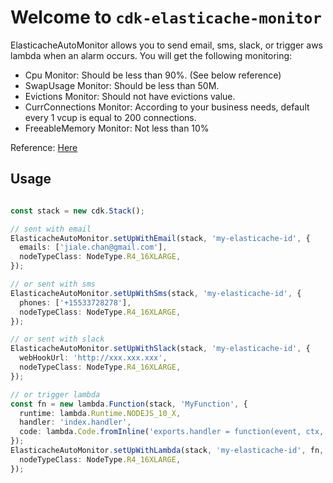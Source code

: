 # Welcome to `cdk-elasticache-monitor`

ElasticacheAutoMonitor allows you to send email, sms, slack, or trigger aws lambda when an alarm occurs.
You will get the following monitoring:
  * Cpu Monitor: Should be less than 90%. (See below reference)
  * SwapUsage Monitor: Should be less than 50M.
  * Evictions Monitor: Should not have evictions value.
  * CurrConnections Monitor: According to your business needs, default every 1 vcup is equal to 200 connections.
  * FreeableMemory Monitor: Not less than 10%

Reference: [Here](https://docs.aws.amazon.com/AmazonElastiCache/latest/red-ug/CacheMetrics.WhichShouldIMonitor.html)

## Usage
```typescript

const stack = new cdk.Stack();

// sent with email
ElasticacheAutoMonitor.setUpWithEmail(stack, 'my-elasticache-id', {
  emails: ['jiale.chan@gmail.com'],
  nodeTypeClass: NodeType.R4_16XLARGE,
});

// or sent with sms
ElasticacheAutoMonitor.setUpWithSms(stack, 'my-elasticache-id', {
  phones: ['+15533728278'],
  nodeTypeClass: NodeType.R4_16XLARGE,
});

// or sent with slack
ElasticacheAutoMonitor.setUpWithSlack(stack, 'my-elasticache-id', {
  webHookUrl: 'http://xxx.xxx.xxx',
  nodeTypeClass: NodeType.R4_16XLARGE,
});

// or trigger lambda
const fn = new lambda.Function(stack, 'MyFunction', {
  runtime: lambda.Runtime.NODEJS_10_X,
  handler: 'index.handler',
  code: lambda.Code.fromInline('exports.handler = function(event, ctx, cb) { return cb(null, "hi"); }'),
});
ElasticacheAutoMonitor.setUpWithLambda(stack, 'my-elasticache-id', fn, {
  nodeTypeClass: NodeType.R4_16XLARGE,
});
```